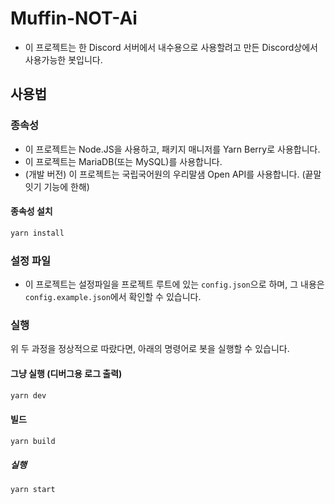 # Muffin-NOT-Ai

- 이 프로젝트는 한 Discord 서버에서 내수용으로 사용할려고 만든 Discord상에서 사용가능한 봇입니다.

## 사용법

### 종속성

- 이 프로젝트는 Node.JS을 사용하고, 패키지 매니저를 Yarn Berry로 사용합니다.
- 이 프로젝트는 MariaDB(또는 MySQL)를 사용합니다.
- (개발 버전) 이 프로젝트는 국립국어원의 우리말샘 Open API를 사용합니다. (끝말잇기 기능에 한해)

#### 종속성 설치

```sh
yarn install
```

### 설정 파일

- 이 프로젝트는 설정파일을 프로젝트 루트에 있는 `config.json`으로 하며, 그 내용은 `config.example.json`에서 확인할 수 있습니다.

### 실행

위 두 과정을 정상적으로 따랐다면, 아래의 명령어로 봇을 실행할 수 있습니다.

#### 그냥 실행 (디버그용 로그 출력)

```sh
yarn dev
```

#### 빌드

```sh
yarn build
```

##### 실행

```sh
yarn start
```

